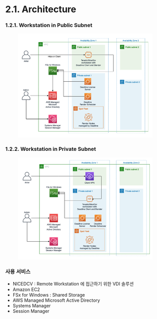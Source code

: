 # 2.1. Architecture





### 1.2.1. Workstation in Public Subnet

<figure><img src="../.gitbook/assets/image (4) (1) (1).png" alt=""><figcaption></figcaption></figure>

### 1.2.2. Workstation in Private Subnet

<figure><img src="../.gitbook/assets/image (5) (1) (1).png" alt=""><figcaption></figcaption></figure>



### 사용 서비스

* NICEDCV : Remote Workstation 에 접근하기 위한 VDI 솔루션
* Amazon EC2
* FSx for Windows : Shared Storage
* AWS Managed Microsoft Active Directory
* Systems Manager
* Session Manager

